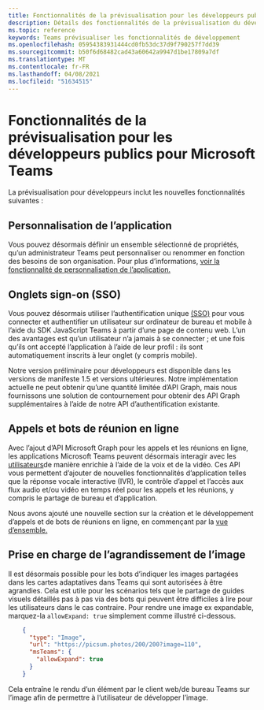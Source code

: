 ```yaml
---
title: Fonctionnalités de la prévisualisation pour les développeurs publics
description: Détails des fonctionnalités de la prévisualisation du développeur public Microsoft Teams
ms.topic: reference
keywords: Teams prévisualiser les fonctionnalités de développement
ms.openlocfilehash: 05954383931444cd0fb53dc37d9f790257f7dd39
ms.sourcegitcommit: b50f6d68482cad43a60642a9947d1be17809a7df
ms.translationtype: MT
ms.contentlocale: fr-FR
ms.lasthandoff: 04/08/2021
ms.locfileid: "51634515"
---
```

# <a name="features-in-the-public-developer-preview-for-microsoft-teams"></a>Fonctionnalités de la prévisualisation pour les développeurs publics pour Microsoft Teams

La prévisualisation pour développeurs inclut les nouvelles fonctionnalités suivantes :

## <a name="app-customization"></a>Personnalisation de l’application

Vous pouvez désormais définir un ensemble sélectionné de propriétés, qu’un administrateur Teams peut personnaliser ou renommer en fonction des besoins de son organisation. Pour plus d’informations, [voir la fonctionnalité de personnalisation de l’application.](~/concepts/design/design-teams-app-overview.md)

## <a name="tabs-single-sign-on-sso"></a>Onglets sign-on (SSO)

Vous pouvez désormais utiliser l’authentification unique [(SSO)](~/tabs/how-to/authentication/auth-aad-sso.md) pour vous connecter et authentifier un utilisateur sur ordinateur de bureau et mobile à l’aide du SDK JavaScript Teams à partir d’une page de contenu web. L’un des avantages est qu’un utilisateur n’a jamais à se connecter ; et une fois qu’ils ont accepté l’application à l’aide de leur profil : ils sont automatiquement inscrits à leur onglet (y compris mobile).

Notre version préliminaire pour développeurs est disponible dans les versions de manifeste 1.5 et versions ultérieures. Notre implémentation actuelle ne peut obtenir qu’une quantité limitée d’API Graph, mais nous fournissons une solution de contournement pour obtenir des API Graph supplémentaires à l’aide de notre API d’authentification existante.

## <a name="calls-and-online-meeting-bots"></a>Appels et bots de réunion en ligne

Avec l’ajout d’API Microsoft Graph pour les appels et les réunions en ligne, les applications Microsoft Teams peuvent désormais interagir avec les [utilisateurs](/graph/api/resources/communications-api-overview?view=graph-rest-beta&preserve-view=true)de manière enrichie à l’aide de la voix et de la vidéo. Ces API vous permettent d’ajouter de nouvelles fonctionnalités d’application telles que la réponse vocale interactive (IVR), le contrôle d’appel et l’accès aux flux audio et/ou vidéo en temps réel pour les appels et les réunions, y compris le partage de bureau et d’application.

Nous avons ajouté une nouvelle section sur la création et le développement d’appels et de bots de réunions en ligne, en commençant par la [vue d’ensemble.](~/bots/calls-and-meetings/calls-meetings-bots-overview.md)


## <a name="image-enlarge-support"></a>Prise en charge de l’agrandissement de l’image

Il est désormais possible pour les bots d’indiquer les images partagées dans les cartes adaptatives dans Teams qui sont autorisées à être agrandies. Cela est utile pour les scénarios tels que le partage de guides visuels détaillés pas à pas via des bots qui peuvent être difficiles à lire pour les utilisateurs dans le cas contraire. Pour rendre une image ex expandable, marquez-la `allowExpand: true` simplement comme illustré ci-dessous.

```json
    {
      "type": "Image",
      "url": "https://picsum.photos/200/200?image=110",
      "msTeams": {
        "allowExpand": true
      }
    }
```
Cela entraîne le rendu d’un élément par le client web/de bureau Teams sur l’image afin de permettre à l’utilisateur de développer l’image.

